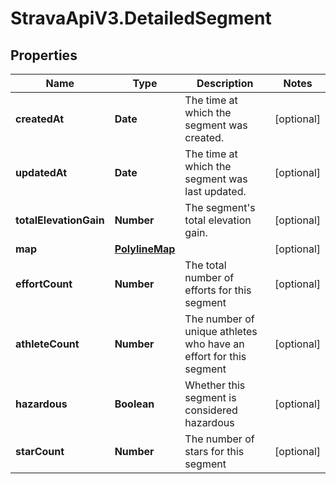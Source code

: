 # StravaApiV3.DetailedSegment

## Properties
Name | Type | Description | Notes
------------ | ------------- | ------------- | -------------
**createdAt** | **Date** | The time at which the segment was created. | [optional] 
**updatedAt** | **Date** | The time at which the segment was last updated. | [optional] 
**totalElevationGain** | **Number** | The segment&#39;s total elevation gain. | [optional] 
**map** | [**PolylineMap**](PolylineMap.md) |  | [optional] 
**effortCount** | **Number** | The total number of efforts for this segment | [optional] 
**athleteCount** | **Number** | The number of unique athletes who have an effort for this segment | [optional] 
**hazardous** | **Boolean** | Whether this segment is considered hazardous | [optional] 
**starCount** | **Number** | The number of stars for this segment | [optional] 


